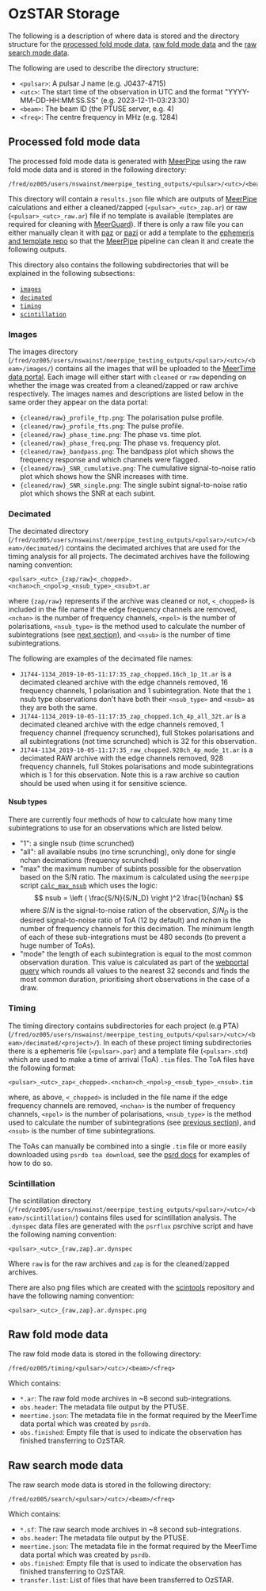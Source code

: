 # OzSTAR Storage

The following is a description of where data is stored and the directory structure for the [processed fold mode data](/meerkat_pulsar_docs/ozstar_storage/#processed-fold-mode-data), [raw fold mode data](/meerkat_pulsar_docs/ozstar_storage/#raw-fold-mode-data) and the [raw search mode data](/meerkat_pulsar_docs/ozstar_storage/#raw-search-mode-data).

The following are used to describe the directory structure:

 - `<pulsar>`: A pulsar J name (e.g. J0437-4715)
 - `<utc>`: The start time of the observation in UTC and the format "YYYY-MM-DD-HH:MM:SS.SS" (e.g. 2023-12-11-03:23:30)
 - `<beam>`: The beam ID (the PTUSE server, e.g. 4)
 - `<freq>`: The centre frequency in MHz (e.g. 1284)


## Processed fold mode data

The processed fold mode data is generated with [MeerPipe](/meerkat_pulsar_docs/meerpipe/) using the raw fold mode data and is stored in the following directory:

```
/fred/oz005/users/nswainst/meerpipe_testing_outputs/<pulsar>/<utc>/<beam>
```

This directory will contain a `results.json` file which are outputs of [MeerPipe](/meerkat_pulsar_docs/meerpipe/) calculations
and either a cleaned/zapped (`<pulsar>_<utc>_zap.ar`) or raw (`<pulsar>_<utc>_raw.ar`) file if no template is available (templates are required for cleaning with [MeerGuard](https://github.com/danielreardon/MeerGuard)).
If there is only a raw file you can either manually clean it with
[paz](https://ozgrav.github.io/2023-09-25_NWU_Pulsar_Timing_Workshop/PulsarData/index.html#pazi)
or [pazi](https://ozgrav.github.io/2023-09-25_NWU_Pulsar_Timing_Workshop/PulsarData/index.html#paz)
or add a template to the [ephemeris and template repo](/meerkat_pulsar_docs/ephem_template/#development-add-or-update-ephemerides-and-templates) so that the [MeerPipe](/meerkat_pulsar_docs/meerpipe/) pipeline can clean it and create the following outputs.

This directory also contains the following subdirectories that will be explained in the following subsections:

 - [`images`](/meerkat_pulsar_docs/ozstar_storage/#images)
 - [`decimated`](/meerkat_pulsar_docs/ozstar_storage/#decimated)
 - [`timing`](/meerkat_pulsar_docs/ozstar_storage/#timing)
 - [`scintillation`](/meerkat_pulsar_docs/ozstar_storage/#scintillation)


### Images

The images directory (`/fred/oz005/users/nswainst/meerpipe_testing_outputs/<pulsar>/<utc>/<beam>/images/`) contains all the images that will be uploaded to the [MeerTime data portal](https://pulsars.org.au/).
Each image will either start with `cleaned` or `raw` depending on whether the image was created from a cleaned/zapped or raw archive respectively.
The images names and descriptions are listed below in the same order they appear on the data portal:

 - `{cleaned/raw}_profile_ftp.png`: The polarisation pulse profile.
 - `{cleaned/raw}_profile_fts.png`: The pulse profile.
 - `{cleaned/raw}_phase_time.png`: The phase vs. time plot.
 - `{cleaned/raw}_phase_freq.png`: The phase vs. frequency plot.
 - `{cleaned/raw}_bandpass.png`: The bandpass plot which shows the frequency response and which channels were flagged.
 - `{cleaned/raw}_SNR_cumulative.png`: The cumulative signal-to-noise ratio plot which shows how the SNR increases with time.
 - `{cleaned/raw}_SNR_single.png`: The single subint signal-to-noise ratio plot which shows the SNR at each subint.


### Decimated

The decimated directory (`/fred/oz005/users/nswainst/meerpipe_testing_outputs/<pulsar>/<utc>/<beam>/decimated/`) contains the decimated archives that are used for the timing analysis for all projects.
The decimated archives have the following naming convention:

```
<pulsar>_<utc>_{zap/raw}<_chopped>.<nchan>ch_<npol>p_<nsub_type>_<nsub>t.ar
```

where `{zap/raw}` represents if the archive was cleaned or not,
`<_chopped>` is included in the file name if the edge frequency channels are removed,
`<nchan>` is the number of frequency channels,
`<npol>` is the number of polarisations,
`<nsub_type>` is the method used to calculate the number of subintegrations (see [next section](#nsub-types)), and
`<nsub>` is the number of time subintegrations.

The following are examples of the decimated file names:

- `J1744-1134_2019-10-05-11:17:35_zap_chopped.16ch_1p_1t.ar` is a decimated cleaned archive with the edge channels removed, 16 frequency channels, 1 polarisation and 1 subintegration. Note that the `1` nsub type observations don't have both their `<nsub_type>` and `<nsub>` as they are both the same.
- `J1744-1134_2019-10-05-11:17:35_zap_chopped.1ch_4p_all_32t.ar` is a decimated cleaned archive with the edge channels removed, 1 frequency channel (frequency scrunched), full Stokes polarisations and all subintegrations (not time scrunched) which is 32 for this observation.
- `J1744-1134_2019-10-05-11:17:35_raw_chopped.928ch_4p_mode_1t.ar` is a decimated RAW archive with the edge channels removed, 928 frequency channels, full Stokes polarisations and mode subintegrations which is 1 for this observation. Note this is a raw archive so caution should be used when using it for sensitive science.


#### Nsub types

There are currently four methods of how to calculate how many time subintegrations to use for an observations which are listed below.

- "1": a single nsub (time scrunched)
- "all": all available nsubs (no time scrunching), only done for single nchan decimations (frequency scrunched)
- "max" the maximum number of subints possible for the observation based on the S/N ratio.
The maximum is calculated using the `meerpipe` script [`calc_max_nsub`](https://github.com/OZGrav/meerpipe/blob/main/meerpipe/scripts/calc_max_nsub.py) which uses the logic:
$$
nsub = \left ( \frac{S/N}{S/N_D} \right )^2 \frac{1}{nchan}
$$
where $S/N$ is the signal-to-noise ration of the observation,
$S/N_D$ is the desired signal-to-noise ratio of ToA (12 by default) and
$nchan$ is the number of frequency channels for this decimation.
The minimum length of each of these sub-integrations must be 480 seconds (to prevent a huge number of ToAs).
- "mode" the length of each subintegration is equal to the most common observation duration.
This value is calculated as part of the [webportal query](https://gitlab.com/CAS-eResearch/GWDC/meertime_dataportal/-/blob/main/backend/dataportal/graphql/queries.py?ref_type=heads#L338) which rounds all values to the nearest 32 seconds and finds the most common duration, prioritising short observations in the case of a draw.


### Timing

The timing directory contains subdirectories for each project (e.g PTA) (`/fred/oz005/users/nswainst/meerpipe_testing_outputs/<pulsar>/<utc>/<beam>/decimated/<project>/`).
In each of these project timing subdirectories there is a ephemeris file (`<pulsar>.par`) and a template file (`<pulsar>.std`) which are used to make a time of arrival (ToA) `.tim` files.
The ToA files have the following format:

```
<pulsar>_<utc>_zap<_chopped>.<nchan>ch_<npol>p_<nsub_type>_<nsub>.tim
```

where, as above, `<_chopped>` is included in the file name if the edge frequency channels are removed,
`<nchan>` is the number of frequency channels,
`<npol>` is the number of polarisations,
`<nsub_type>` is the method used to calculate the number of subintegrations (see [previous section](#nsub-types)), and
`<nsub>` is the number of time subintegrations.

The ToAs can manually be combined into a single `.tim` file or more easily downloaded using `psrdb toa download`, see the [psrd docs](https://psrdb.readthedocs.io/en/latest/how_to_use.html#toa-download-example) for examples of how to do so.


### Scintillation

The scintillation directory (`/fred/oz005/users/nswainst/meerpipe_testing_outputs/<pulsar>/<utc>/<beam>/scintillation/`) contains files used for scintillation analysis.
The `.dynspec` data files are generated with the `psrflux` psrchive script and have the following naming convention:

```
<pulsar>_<utc>_{raw,zap}.ar.dynspec
```

Where `raw` is for the raw archives and `zap` is for the cleaned/zapped archives.

There are also png files which are created with the [scintools](https://github.com/danielreardon/scintools) repository and have the following naming convention:

```
<pulsar>_<utc>_{raw,zap}.ar.dynspec.png
```


## Raw fold mode data

The raw fold mode data is stored in the following directory:

```
/fred/oz005/timing/<pulsar>/<utc>/<beam>/<freq>
```

Which contains:

 - `*.ar`: The raw fold mode archives in ~8 second sub-integrations.
 - `obs.header`: The metadata file output by the PTUSE.
 - `meertime.json`: The metadata file in the format required by the MeerTime data portal which was created by `psrdb`.
 - `obs.finished`: Empty file that is used to indicate the observation has finished transferring to OzSTAR.

## Raw search mode data

The raw search mode data is stored in the following directory:

```
/fred/oz005/search/<pulsar>/<utc>/<beam>/<freq>
```

Which contains:

 - `*.sf`: The raw search mode archives in ~8 second sub-integrations.
 - `obs.header`: The metadata file output by the PTUSE.
 - `meertime.json`: The metadata file in the format required by the MeerTime data portal which was created by `psrdb`.
 - `obs.finished`: Empty file that is used to indicate the observation has finished transferring to OzSTAR.
 - `transfer.list`: List of files that have been transferred to OzSTAR.
